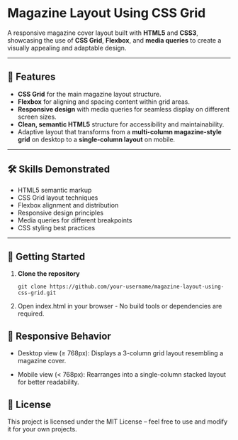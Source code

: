 # Magazine Layout Using CSS Grid

A responsive magazine cover layout built with **HTML5** and **CSS3**, showcasing the use of **CSS Grid**, **Flexbox**, and **media queries** to create a visually appealing and adaptable design.

---

## 📌 Features

- **CSS Grid** for the main magazine layout structure.
- **Flexbox** for aligning and spacing content within grid areas.
- **Responsive design** with media queries for seamless display on different screen sizes.
- **Clean, semantic HTML5** structure for accessibility and maintainability.
- Adaptive layout that transforms from a **multi-column magazine-style grid** on desktop to a **single-column layout** on mobile.

---

## 🛠 Skills Demonstrated

- HTML5 semantic markup
- CSS Grid layout techniques
- Flexbox alignment and distribution
- Responsive design principles
- Media queries for different breakpoints
- CSS styling best practices

---


## 🚀 Getting Started

1. **Clone the repository**  
   ```
   git clone https://github.com/your-username/magazine-layout-using-css-grid.git
   ```

2. Open index.html in your browser - No build tools or dependencies are required.

## 📱 Responsive Behavior
- Desktop view (≥ 768px):
Displays a 3-column grid layout resembling a magazine cover.

- Mobile view (< 768px):
Rearranges into a single-column stacked layout for better readability.


## 📜 License
This project is licensed under the MIT License – feel free to use and modify it for your own projects.